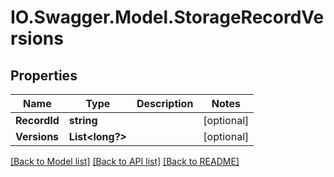 # IO.Swagger.Model.StorageRecordVersions
## Properties

Name | Type | Description | Notes
------------ | ------------- | ------------- | -------------
**RecordId** | **string** |  | [optional] 
**Versions** | **List&lt;long?&gt;** |  | [optional] 

[[Back to Model list]](../README.md#documentation-for-models) [[Back to API list]](../README.md#documentation-for-api-endpoints) [[Back to README]](../README.md)


